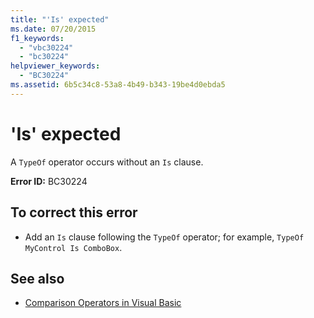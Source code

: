 ```yaml
---
title: "'Is' expected"
ms.date: 07/20/2015
f1_keywords: 
  - "vbc30224"
  - "bc30224"
helpviewer_keywords: 
  - "BC30224"
ms.assetid: 6b5c34c8-53a8-4b49-b343-19be4d0ebda5
---
```

# 'Is' expected
A `TypeOf` operator occurs without an `Is` clause.  
  
 **Error ID:** BC30224  
  
## To correct this error  
  
- Add an `Is` clause following the `TypeOf` operator; for example, `TypeOf MyControl Is ComboBox`.  
  
## See also

- [Comparison Operators in Visual Basic](../programming-guide/language-features/operators-and-expressions/comparison-operators.md)
